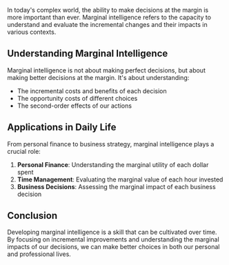 In today's complex world, the ability to make decisions at the margin is more important than ever. Marginal intelligence refers to the capacity to understand and evaluate the incremental changes and their impacts in various contexts.

## Understanding Marginal Intelligence

Marginal intelligence is not about making perfect decisions, but about making better decisions at the margin. It's about understanding:

- The incremental costs and benefits of each decision
- The opportunity costs of different choices
- The second-order effects of our actions

## Applications in Daily Life

From personal finance to business strategy, marginal intelligence plays a crucial role:

1. **Personal Finance**: Understanding the marginal utility of each dollar spent
2. **Time Management**: Evaluating the marginal value of each hour invested
3. **Business Decisions**: Assessing the marginal impact of each business decision

## Conclusion

Developing marginal intelligence is a skill that can be cultivated over time. By focusing on incremental improvements and understanding the marginal impacts of our decisions, we can make better choices in both our personal and professional lives. 